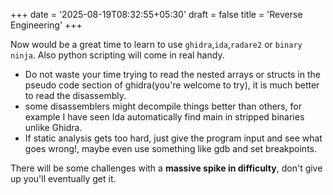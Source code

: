 +++
date = '2025-08-19T08:32:55+05:30'
draft = false
title = 'Reverse Engineering'
+++

Now would be a great time to learn to use `ghidra`,`ida`,`radare2` or `binary ninja`. Also python scripting will come in real handy.

- Do not waste your time trying to read the nested arrays or structs in the pseudo code section of ghidra(you're welcome to try), it is much better to read the disassembly.
- some disassemblers might decompile things better than others, for example I have seen Ida automatically find main in stripped binaries unlike Ghidra.
- If static analysis gets too hard, just give the program input and see what goes wrong!, maybe even use something like gdb and set breakpoints.

There will be some challenges with a **massive spike in difficulty**, don't give up you'll eventually get it.


